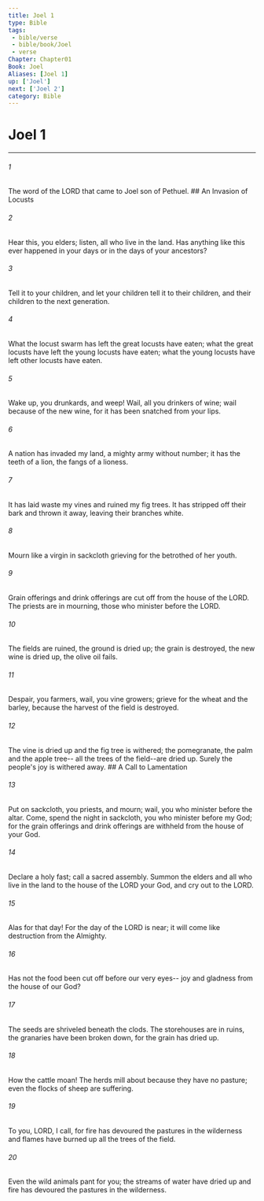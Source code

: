 ```yaml
---
title: Joel 1
type: Bible
tags:
 - bible/verse
 - bible/book/Joel
 - verse
Chapter: Chapter01
Book: Joel
Aliases: [Joel 1]
up: ['Joel']
next: ['Joel 2']
category: Bible
---
```

# Joel 1

***


###### 1 
The word of the LORD that came to Joel son of Pethuel. ## An Invasion of Locusts 

###### 2 
Hear this, you elders; listen, all who live in the land. Has anything like this ever happened in your days or in the days of your ancestors? 

###### 3 
Tell it to your children, and let your children tell it to their children, and their children to the next generation. 

###### 4 
What the locust swarm has left the great locusts have eaten; what the great locusts have left the young locusts have eaten; what the young locusts have left other locusts have eaten. 

###### 5 
Wake up, you drunkards, and weep! Wail, all you drinkers of wine; wail because of the new wine, for it has been snatched from your lips. 

###### 6 
A nation has invaded my land, a mighty army without number; it has the teeth of a lion, the fangs of a lioness. 

###### 7 
It has laid waste my vines and ruined my fig trees. It has stripped off their bark and thrown it away, leaving their branches white. 

###### 8 
Mourn like a virgin in sackcloth grieving for the betrothed of her youth. 

###### 9 
Grain offerings and drink offerings are cut off from the house of the LORD. The priests are in mourning, those who minister before the LORD. 

###### 10 
The fields are ruined, the ground is dried up; the grain is destroyed, the new wine is dried up, the olive oil fails. 

###### 11 
Despair, you farmers, wail, you vine growers; grieve for the wheat and the barley, because the harvest of the field is destroyed. 

###### 12 
The vine is dried up and the fig tree is withered; the pomegranate, the palm and the apple tree-- all the trees of the field--are dried up. Surely the people's joy is withered away. ## A Call to Lamentation 

###### 13 
Put on sackcloth, you priests, and mourn; wail, you who minister before the altar. Come, spend the night in sackcloth, you who minister before my God; for the grain offerings and drink offerings are withheld from the house of your God. 

###### 14 
Declare a holy fast; call a sacred assembly. Summon the elders and all who live in the land to the house of the LORD your God, and cry out to the LORD. 

###### 15 
Alas for that day! For the day of the LORD is near; it will come like destruction from the Almighty. 

###### 16 
Has not the food been cut off before our very eyes-- joy and gladness from the house of our God? 

###### 17 
The seeds are shriveled beneath the clods. The storehouses are in ruins, the granaries have been broken down, for the grain has dried up. 

###### 18 
How the cattle moan! The herds mill about because they have no pasture; even the flocks of sheep are suffering. 

###### 19 
To you, LORD, I call, for fire has devoured the pastures in the wilderness and flames have burned up all the trees of the field. 

###### 20 
Even the wild animals pant for you; the streams of water have dried up and fire has devoured the pastures in the wilderness. 
